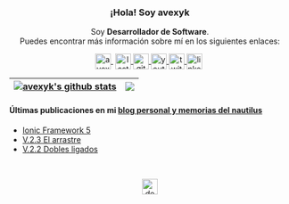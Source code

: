 <p align="center" width="300">
   <h3 align="center">¡Hola! Soy avexyk</h3>
</p>

<p align="center">Soy <strong>Desarrollador de Software</strong>.
<br />Puedes encontrar más información sobre mí en los siguientes enlaces:</p>

<p align="center">
  <a href="https://avexyk.com" target="blank" style='margin-right:4px'>
    <img align="center" src="https://api.iconify.design/simple-icons/homeadvisor.svg?color=%23983758" alt="avexyk" height="28px" width="28px" />
  </a>
  <a href="https://www.last.fm/es/user/avexyk" target="blank">
    <img align="center" src="https://api.iconify.design/simple-icons/lastdotfm.svg?color=%23da0808" alt="lastfm" height="28px" width="28px" />
  </a>
  <a href="https://avexyk.github.io" target="blank">
    <img align="center" src="https://api.iconify.design/simple-icons/github.svg?color=%236e5494" alt="github" height="28px" width="28px" />
  </a>
  <a href="https://www.youtube.com/channel/UCefdkqtxH2L4APOYaHtXj5g" target="blank">
    <img align="center" src="https://api.iconify.design/simple-icons/youtube.svg?color=%23c4302b" alt="youtube" height="28px" width="28px" />
  </a>
  <a href="https://twitter.com/4v3xyk" target="blank">
    <img align="center" src="https://api.iconify.design/simple-icons/twitter.svg?color=%2300acee" alt="twitter" height="28px" width="28px" />
  </a>
  <a href="https://www.linkedin.com/in/francisco-javier-gil-bautista" target="blank" style='margin-right:4px'>
    <img align="center" src="https://api.iconify.design/simple-icons/linkedin.svg?color=%233d5b99" alt="linkedin" height="28px" width="28px" />
  </a>
</p>

| <a href="https://github.com/anuraghazra/github-readme-stats"><img align="center" src="https://github-readme-stats.vercel.app/api?username=avexyk&show_icons=true&include_all_commits=true&theme=swift&hide_border=true" alt="avexyk's github stats" /></a> | <a href="https://github.com/anuraghazra/github-readme-stats"><img align="center" src="https://github-readme-stats.vercel.app/api/top-langs/?username=avexyk&layout=compact&theme=swift&hide_border=true" /></a> |
| ------------- | ------------- |

#### Últimas publicaciones en mi [blog personal y memorias del nautilus](https://blog.avexyk.com/)
- [Ionic Framework 5](https://blog.avexyk.com/ionic-framework-5/)
- [V.2.3 El arrastre](https://blog.avexyk.com/v-2-3-el-arrastre/)
- [V.2.2 Dobles ligados](https://blog.avexyk.com/v-2-2-dobles-ligados/)

<br />

<p align="center">
  <img align="center" src="https://api.iconify.design/simple-icons/debian.svg?color=%23d70a53" alt="debian" height="28px" width="28px" />
</p>
